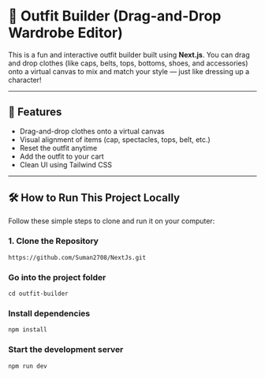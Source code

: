 # 🧥 Outfit Builder (Drag-and-Drop Wardrobe Editor)

This is a fun and interactive outfit builder built using **Next.js**. You can drag and drop clothes (like caps, belts, tops, bottoms, shoes, and accessories) onto a virtual canvas to mix and match your style — just like dressing up a character!

---

## 🚀 Features

- Drag-and-drop clothes onto a virtual canvas
- Visual alignment of items (cap, spectacles, tops, belt, etc.)
- Reset the outfit anytime
- Add the outfit to your cart
- Clean UI using Tailwind CSS

---

## 🛠 How to Run This Project Locally

Follow these simple steps to clone and run it on your computer:

### 1. Clone the Repository

    https://github.com/Suman2708/NextJs.git


### Go into the project folder
    cd outfit-builder


### Install dependencies
    npm install


### Start the development server
    npm run dev
